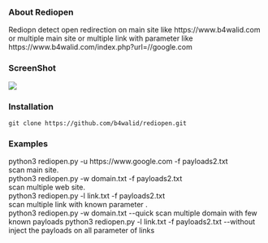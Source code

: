 <h3> About Rediopen</h3>
<p>Rediopn detect open redirection on main site like https://www.b4walid.com or multiple main site or multiple link with parameter like https://www.b4walid.com/index.php?url=//google.com</p>
<h3> ScreenShot </h3>
<img src="https://imgur.com/mnUOcmH">
<h3> Installation</h3>
<code>git clone https://github.com/b4walid/rediopen.git</code>
<h3> Examples</h3>
python3 rediopen.py -u https://www.google.com -f payloads2.txt<br>
scan main site.<br>
python3 rediopen.py -w domain.txt -f payloads2.txt<br>
scan multiple web site.<br>
python3 rediopen.py -l link.txt -f payloads2.txt<br>
scan multiple link with known parameter .<br>
python3 rediopen.py -w domain.txt --quick
scan multiple domain with few known payloads
python3 rediopen.py -l link.txt -f payloads2.txt --without<br>
inject the payloads on all parameter of links
